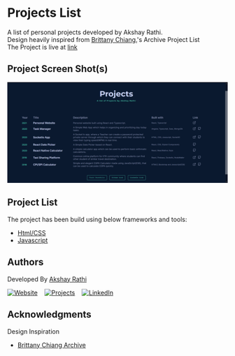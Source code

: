 # Projects List

A list of personal projects developed by Akshay Rathi.<br> Design heavily inspired from <a href="https://brittanychiang.com/">Brittany Chiang.</a>'s Archive Project List<br>
The Project is live at <a href="https://projects.akshayrathi.com/socket-io-app/" target="_blank">link</a>

## Project Screen Shot(s)

<img src="./static/screenshot.png">

## Project List

The project has been build using below frameworks and tools:

- [Html/CSS](https://developer.mozilla.org/en-US/)
- [Javascript](https://developer.mozilla.org/en-US/)

## Authors

Developed By [Akshay Rathi](https://akshayrathi.com)

<p><a href="https://akshayrathi.com/" target="_blank"><img alt="Website" src="https://img.shields.io/badge/Portfolio-%234285F4.svg?&style=for-the-badge&logo=google-chrome&logoColor=white"/></a>&nbsp;&nbsp;&nbsp;&nbsp;<a href="https://projects.akshayrathi.com/" target="_blank"><img alt="Projects" src="https://img.shields.io/badge/Projects-%F5AE29.svg?&style=for-the-badge&logo=prometheus&logoColor=white"/></a>&nbsp;&nbsp;&nbsp;&nbsp;<a href="https://www.linkedin.com/in/akshay-rathi-sde/" target="_blank"><img alt="LinkedIn" src="https://img.shields.io/badge/LinkedIn-%230077B5.svg?&style=for-the-badge&logo=LinkedIn&logoColor=white"/></a>&nbsp;&nbsp;&nbsp;&nbsp;
</p>

## Acknowledgments

Design Inspiration

- [Brittany Chiang Archive](https://brittanychiang.com/archive)
